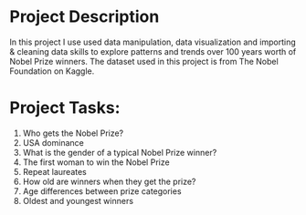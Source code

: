 # Project Description

In this project I use used  data manipulation, data visualization and importing & cleaning data skills 
to explore patterns and trends over 100 years worth of Nobel Prize winners.
The dataset used in this project is from The Nobel Foundation on Kaggle.

# Project Tasks:

1. Who gets the Nobel Prize?
2. USA dominance
3. What is the gender of a typical Nobel Prize winner?
4. The first woman to win the Nobel Prize
5. Repeat laureates
6. How old are winners when they get the prize?
7. Age differences between prize categories
8. Oldest and youngest winners
